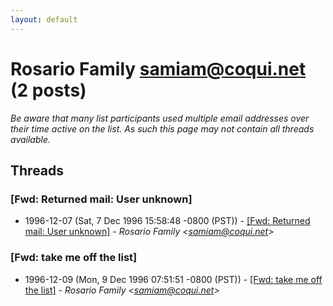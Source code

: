 ```yaml
---
layout: default
---
```


# Rosario Family <samiam@coqui.net> (2 posts)

_Be aware that many list participants used multiple email addresses over their time active on the list. As such this page may not contain all threads available._

## Threads

### [Fwd: Returned mail: User unknown]
+ 1996-12-07 (Sat, 7 Dec 1996 15:58:48 -0800 (PST)) - [[Fwd: Returned mail: User unknown]](/archive/1996/12/19aba2bba0461ba448cd67509e24cb5a6918eb07b40781cf76399539ba6a9f06) - _Rosario Family \<samiam@coqui.net\>_

### [Fwd: take me off the list]
+ 1996-12-09 (Mon, 9 Dec 1996 07:51:51 -0800 (PST)) - [[Fwd: take me off the list]](/archive/1996/12/dc4f9aaa30fea644586737ed5b888d29b4a617b5e8d58848c3c5653c4e34d41e) - _Rosario Family \<samiam@coqui.net\>_

